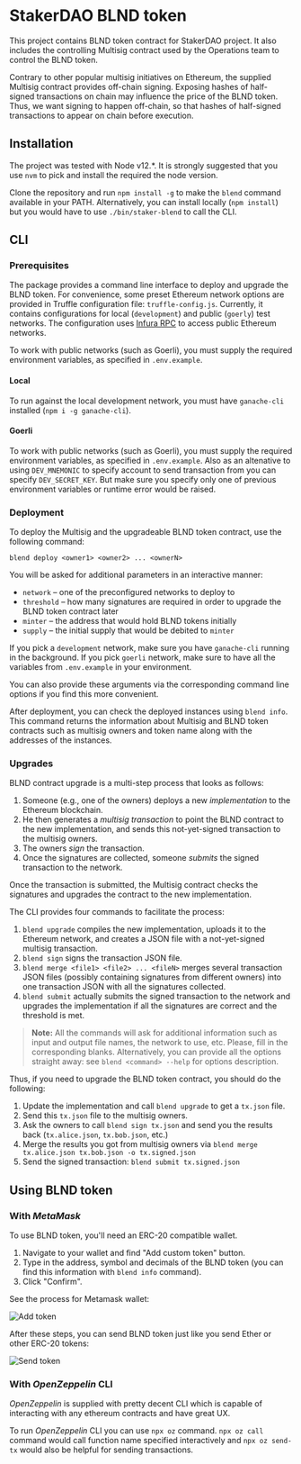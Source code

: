 # StakerDAO BLND token

This project contains BLND token contract for StakerDAO project.
It also includes the controlling Multisig contract used by the Operations team to control the BLND token.

Contrary to other popular multisig initiatives on Ethereum, the supplied Multisig contract provides off-chain signing.
Exposing hashes of half-signed transactions on chain may influence the price of the BLND token.
Thus, we want signing to happen off-chain, so that hashes of half-signed transactions to appear on chain before execution.

## Installation

The project was tested with Node v12.\*.
It is strongly suggested that you use `nvm` to pick and install the required the node version.

Clone the repository and run `npm install -g` to make the `blend` command available in your PATH. Alternatively, you can install locally (`npm install`) but you would have to use `./bin/staker-blend` to call the CLI.

## CLI

### Prerequisites

The package provides a command line interface to deploy and upgrade the BLND token.
For convenience, some preset Ethereum network options are provided in Truffle configuration file: `truffle-config.js`. Currently, it contains configurations for local (`development`) and public (`goerly`) test networks. The configuration uses [Infura RPC](https://infura.io) to access public Ethereum networks.

To work with public networks (such as Goerli), you must supply the required environment variables, as specified in `.env.example`.

#### Local

To run against the local development network, you must have `ganache-cli` installed (`npm i -g ganache-cli`).

#### Goerli

To work with public networks (such as Goerli), you must supply the required environment variables, as specified in `.env.example`.
Also as an altenative to using `DEV_MNEMONIC` to specify account to send transaction from you can specify `DEV_SECRET_KEY`.
But make sure you specify only one of previous environment variables or runtime error would be raised.

### Deployment

To deploy the Multisig and the upgradeable BLND token contract, use the following command:

`blend deploy <owner1> <owner2> ... <ownerN>`

You will be asked for additional parameters in an interactive manner:

- `network` – one of the preconfigured networks to deploy to
- `threshold` – how many signatures are required in order to upgrade the BLND token contract later
- `minter` – the address that would hold BLND tokens initially
- `supply` – the initial supply that would be debited to `minter`

If you pick a `development` network, make sure you have `ganache-cli` running in the background.
If you pick `goerli` network, make sure to have all the variables from `.env.example` in your environment.

You can also provide these arguments via the corresponding command line options if you find this more convenient.

After deployment, you can check the deployed instances using `blend info`.
This command returns the information about Multisig and BLND token contracts such as multisig owners and token name along with the addresses of the instances.

### Upgrades

BLND contract upgrade is a multi-step process that looks as follows:

1. Someone (e.g., one of the owners) deploys a new _implementation_ to the Ethereum blockchain.
2. He then generates a _multisig transaction_ to point the BLND contract to the new implementation, and sends this not-yet-signed transaction to the multisig owners.
3. The owners _sign_ the transaction.
4. Once the signatures are collected, someone _submits_ the signed transaction to the network.

Once the transaction is submitted, the Multisig contract checks the signatures and upgrades the contract to the new implementation.

The CLI provides four commands to facilitate the process:

1. `blend upgrade` compiles the new implementation, uploads it to the Ethereum network, and creates a JSON file with a not-yet-signed multisig transaction.
2. `blend sign` signs the transaction JSON file.
3. `blend merge <file1> <file2> ... <fileN>` merges several transaction JSON files (possibly containing signatures from different owners) into one transaction JSON with all the signatures collected.
4. `blend submit` actually submits the signed transaction to the network and upgrades the implementation if all the signatures are correct and the threshold is met.

> **Note:** All the commands will ask for additional information such as input and output file names, the network to use, etc. Please, fill in the corresponding blanks. Alternatively, you can provide all the options straight away: see `blend <command> --help` for options description.

Thus, if you need to upgrade the BLND token contract, you should do the following:

1. Update the implementation and call `blend upgrade` to get a `tx.json` file.
2. Send this `tx.json` file to the multisig owners.
3. Ask the owners to call `blend sign tx.json` and send you the results back (`tx.alice.json`, `tx.bob.json`, etc.)
4. Merge the results you got from multisig owners via `blend merge tx.alice.json tx.bob.json -o tx.signed.json`
5. Send the signed transaction: `blend submit tx.signed.json`

## Using BLND token

### With _MetaMask_

To use BLND token, you'll need an ERC-20 compatible wallet.

1. Navigate to your wallet and find "Add custom token" button.
2. Type in the address, symbol and decimals of the BLND token (you can find this information with `blend info` command).
3. Click "Confirm".

See the process for Metamask wallet:

![Add token](./assets/metamask-add-token.gif)

After these steps, you can send BLND token just like you send Ether or other ERC-20 tokens:

![Send token](./assets/metamask-send-token.gif)

### With _OpenZeppelin_ CLI

_OpenZeppelin_ is supplied with pretty decent CLI which is capable of interacting with any ethereum contracts and have great UX.

To run _OpenZeppelin_ CLI you can use `npx oz` command. `npx oz call` command would call function name specified interactively and `npx oz send-tx` would also be helpful for sending transactions.
